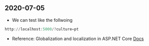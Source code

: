 ## 2020-07-05
- We can test like the follwoing
```powershell
http://localhost:5000/?culture=pt
```
- Reference: Globalization and localization in ASP.NET Core [Docs](https://docs.microsoft.com/en-us/aspnet/core/fundamentals/localization)